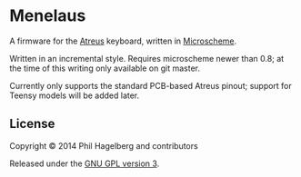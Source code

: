 # Menelaus

A firmware for the
[Atreus](http://atreus.technomancy.us) keyboard, written in
[Microscheme](http://ryansuchocki.github.io/microscheme/).

Written in an incremental style. Requires microscheme newer than 0.8; at
the time of this writing only available on git master.

Currently only supports the standard PCB-based Atreus pinout; support
for Teensy models will be added later.

## License

Copyright © 2014 Phil Hagelberg and contributors

Released under the [GNU GPL version 3](https://www.gnu.org/licenses/gpl.html).
